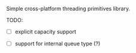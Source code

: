 Simple cross-platform threading primitives library.

TODO:
- [ ] explicit capacity support
- [ ] support for internal queue type (?)

